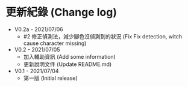 # 更新紀錄 (Change log)

- V0.2a - 2021/07/06
  - #2 修正偵測法，減少腳色沒偵測到的狀況 (Fix Fix detection, witch cause character missing)
- V0.2 - 2021/07/05
  - 加入輔助資訊 (Add some information)
  - 更新說明文件 (Update README.md)
- V0.1 - 2021/07/04
  - 第一版 (Initial release)
